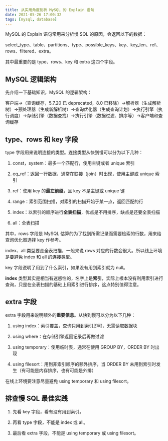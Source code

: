 ```yaml
---
title: 从实用角度剖析 MySQL 的 Explain 语句
date: 2021-05-26 17:00:32
tags: [mysql, database]
---
```


MySQL 的 Explain 语句常用来分析慢 SQL 的原因，会返回以下的数据：

select_type、table、partitions、type、possible_keys、key、key_len、ref、rows、filtered、extra。

其中最重要的是 type、rows、key 和 extra 这四个字段。

## MySQL 逻辑架构

先介绍一下基础知识，MySQL 的逻辑架构：

客户端->（查询缓存，5.7.20 已 deprecated，8.0 已移除）->解析器（生成解析树）->预处理器（生成新解析树）->查询优化器（生成查询计划）->执行引擎（执行调度）->存储引擎（数据查找）->执行引擎（数据过滤、排序等）->客户端和查询缓存

## type、rows 和 key 字段

type 字段用来说明连接的类型。连接类型从快到慢可以分为以下几种：

1. const，system：最多一个匹配行，使用主键或者 unique 索引

2. eq_ref：返回一行数据，通常在联接（join）时出现，使用主键或 unique 索引

3. ref：使用 key 的**最左前缀**，且 key 不是主键或 unique 键
<!-- more -->
4. range：索引范围扫描，对索引的扫描开始于某一点，返回匹配的行

5. index：以索引的顺序进行**全表扫描**，优点是不用排序，缺点是还要全表扫描

6. all：全表扫描

其中，rows 字段是 MySQL 估算的为了找到所需记录而需要检索的行数，用来给查询优化器选择 key 作参考。

index、all 类型要走全表扫描，一般来说 rows 对应的行数会很大。所以线上环境是要避免 index 和 all 的连接类型。

key 字段说明了用到了什么索引，如果没有用到索引就为 null。

**index** 类型其实是相当有迷惑性的，名字上是**索引**，实际上根本没有利用索引进行查询，只是在全表扫描的基础上用索引进行排序，这点特别值得注意。

## extra 字段

extra 字段用来说明额外的**重要信息**。从快到慢可以分为以下几种：

1. using index：索引覆盖，查询只用到索引即可，无需读取数据块

2. using where：在存储引擎返回记录后再做过滤

3. using temporary：使用临时表，通常在使用 GROUP BY，ORDER BY 时出现

4. using filesort：用到非索引顺序的额外排序，当 ORDER BY 未用到索引时发生（有可能是内存排序，也有可能是外排）

在线上环境要注意尽量避免 using temporary 和 using filesort。

## 排查慢 SQL 最佳实践

1. 先看 key 字段，看有没有用到索引。

2. 再看 type 字段，不能是 index 或 all。

3. 最后看 extra 字段，不能是 using temporary 或 using filesort。
